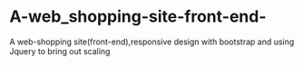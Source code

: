 # A-web_shopping-site-front-end-
A web-shopping site(front-end),responsive design with bootstrap and using Jquery to bring out scaling
